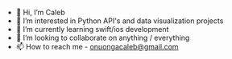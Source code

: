 - 👋 Hi, I’m Caleb
- 👀 I’m interested in Python API's and data visualization projects
- 🌱 I’m currently learning swift/ios development
- 💞️ I’m looking to collaborate on anything / everything
- 📫 How to reach me - onuongacaleb@gmail.com

<!---
cjonuonga/cjonuonga is a ✨ special ✨ repository because its `README.md` (this file) appears on your GitHub profile.
You can click the Preview link to take a look at your changes.
--->

